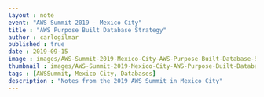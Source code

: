 ```yaml
---
layout : note
event: "AWS Summit 2019 - Mexico City"
title : "AWS Purpose Built Database Strategy"
author : carlogilmar
published : true
date : 2019-09-15
image : images/AWS-Summit-2019-Mexico-City-AWS-Purpose-Built-Database-Strategy.jpg
thumbnail : images/AWS-Summit-2019-Mexico-City-AWS-Purpose-Built-Database-Strategy-thumbnail.jpg
tags : [AWSSummit, Mexico City, Databases]
description : "Notes from the 2019 AWS Summit in Mexico City"
---
```

